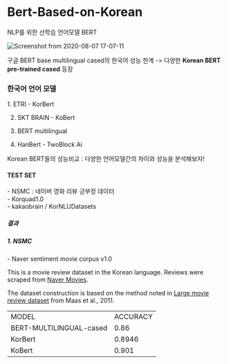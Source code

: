 # Bert-Based-on-Korean

NLP를 위한 선학습 언어모델 BERT

![Screenshot from 2020-08-07 17-07-11](https://user-images.githubusercontent.com/45285053/89623976-82f34680-d8d0-11ea-8761-a1ec0d5441ce.png)

구글 BERT base multilingual cased의 한국어 성능 한계 -> 다양한 <strong>Korean BERT pre-trained cased</strong> 등장

<h3>한국어 언어 모델</h3>
1. ETRI - KorBert</br>

2. SKT BRAIN - KoBert</br>

3. BERT multilingual</br>

4. HanBert - TwoBlock Ai</br>


Korean BERT들의 성능비교 : 다양한 언어모델간의 차이와 성능을 분석해보자!

<h4>TEST SET</h4>
- NSMC : 네이버 영화 리뷰 긍부정 데이터 </br>
- Korquad1.0</br>
- kakaobrain / KorNLUDatasets</br>

<h5>결과</h5>

<h5>1. NSMC</h5>
- Naver sentiment movie corpus v1.0

This is a movie review dataset in the Korean language.
Reviews were scraped from [Naver Movies](http://movie.naver.com/movie/point/af/list.nhn).

The dataset construction is based on the method noted in [Large movie review dataset](http://ai.stanford.edu/~amaas/data/sentiment/) from Maas et al., 2011.

<table>
  <tr>
    <td>MODEL</td><td>ACCURACY</td>
  </tr>
  <tr>
    <td>BERT-MULTILINGUAL-cased</td><td>0.86</td>
  </tr>
  <tr>
    <td>KorBert</td><td>0.8946</td>
  </tr>
  <tr>
    <td>KoBert</td><td>0.901</td>
  </tr>
</table>
